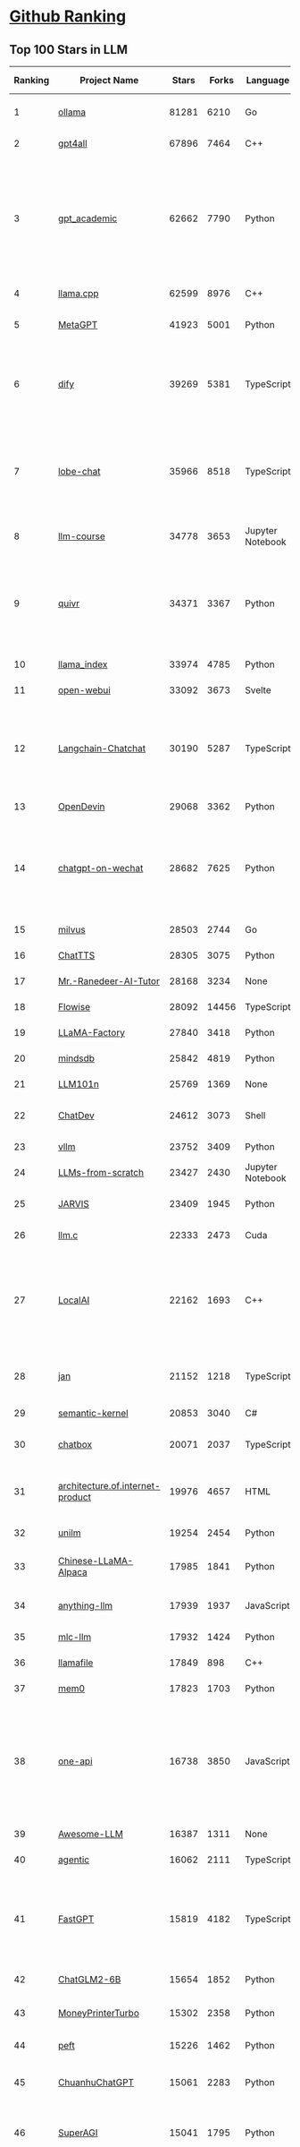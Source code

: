 [Github Ranking](../README.md)
==========

## Top 100 Stars in LLM

| Ranking | Project Name | Stars | Forks | Language | Open Issues | Description | Last Commit |
| ------- | ------------ | ----- | ----- | -------- | ----------- | ----------- | ----------- |
| 1 | [ollama](https://github.com/ollama/ollama) | 81281 | 6210 | Go | 945 | Get up and running with Llama 3.1, Mistral, Gemma 2, and other large language models. | 2024-07-27T22:19:58Z |
| 2 | [gpt4all](https://github.com/nomic-ai/gpt4all) | 67896 | 7464 | C++ | 500 | GPT4All: Chat with Local LLMs on Any Device | 2024-07-27T21:18:12Z |
| 3 | [gpt_academic](https://github.com/binary-husky/gpt_academic) | 62662 | 7790 | Python | 290 | 为GPT/GLM等LLM大语言模型提供实用化交互接口，特别优化论文阅读/润色/写作体验，模块化设计，支持自定义快捷按钮&函数插件，支持Python和C++等项目剖析&自译解功能，PDF/LaTex论文翻译&总结功能，支持并行问询多种LLM模型，支持chatglm3等本地模型。接入通义千问, deepseekcoder, 讯飞星火, 文心一言, llama2, rwkv, claude2, moss等。 | 2024-07-24T09:52:14Z |
| 4 | [llama.cpp](https://github.com/ggerganov/llama.cpp) | 62599 | 8976 | C++ | 292 | LLM inference in C/C++ | 2024-07-28T01:45:08Z |
| 5 | [MetaGPT](https://github.com/geekan/MetaGPT) | 41923 | 5001 | Python | 287 | 🌟 The Multi-Agent Framework: First AI Software Company, Towards Natural Language Programming | 2024-07-26T15:15:49Z |
| 6 | [dify](https://github.com/langgenius/dify) | 39269 | 5381 | TypeScript | 275 | Dify is an open-source LLM app development platform. Dify's intuitive interface combines AI workflow, RAG pipeline, agent capabilities, model management, observability features and more, letting you quickly go from prototype to production. | 2024-07-28T02:45:46Z |
| 7 | [lobe-chat](https://github.com/lobehub/lobe-chat) | 35966 | 8518 | TypeScript | 340 | 🤯 Lobe Chat - an open-source, modern-design LLMs/AI chat framework. Supports Multi AI Providers( OpenAI / Claude 3 / Gemini / Ollama / Bedrock / Azure / Mistral / Perplexity ), Multi-Modals (Vision/TTS) and plugin system. One-click FREE deployment of your private ChatGPT chat application. | 2024-07-28T03:12:11Z |
| 8 | [llm-course](https://github.com/mlabonne/llm-course) | 34778 | 3653 | Jupyter Notebook | 39 | Course to get into Large Language Models (LLMs) with roadmaps and Colab notebooks. | 2024-07-16T15:53:33Z |
| 9 | [quivr](https://github.com/QuivrHQ/quivr) | 34371 | 3367 | Python | 71 | Open-source RAG Framework for building GenAI Second Brains 🧠  Build productivity assistant (RAG) ⚡️🤖 Chat with your docs (PDF, CSV, ...)  & apps using Langchain, GPT 3.5 / 4 turbo, Private, Anthropic, VertexAI, Ollama, LLMs, Groq  that you can share with users !  Efficient retrieval augmented generation framework | 2024-07-27T23:12:39Z |
| 10 | [llama_index](https://github.com/run-llama/llama_index) | 33974 | 4785 | Python | 622 | LlamaIndex is a data framework for your LLM applications | 2024-07-28T00:16:01Z |
| 11 | [open-webui](https://github.com/open-webui/open-webui) | 33092 | 3673 | Svelte | 124 | User-friendly WebUI for LLMs (Formerly Ollama WebUI) | 2024-07-27T22:34:30Z |
| 12 | [Langchain-Chatchat](https://github.com/chatchat-space/Langchain-Chatchat) | 30190 | 5287 | TypeScript | 54 | Langchain-Chatchat（原Langchain-ChatGLM）基于 Langchain 与 ChatGLM, Qwen 与 Llama 等语言模型的 RAG 与 Agent 应用 \| Langchain-Chatchat (formerly langchain-ChatGLM), local knowledge based LLM (like ChatGLM, Qwen and Llama) RAG and Agent app with langchain  | 2024-07-27T15:46:00Z |
| 13 | [OpenDevin](https://github.com/OpenDevin/OpenDevin) | 29068 | 3362 | Python | 126 | 🐚 OpenDevin: Code Less, Make More | 2024-07-28T02:52:13Z |
| 14 | [chatgpt-on-wechat](https://github.com/zhayujie/chatgpt-on-wechat) | 28682 | 7625 | Python | 287 | 基于大模型搭建的聊天机器人，同时支持 微信公众号、企业微信应用、飞书、钉钉 等接入，可选择GPT3.5/GPT-4o/GPT4.0/ Claude/文心一言/讯飞星火/通义千问/ Gemini/GLM-4/Claude/Kimi/LinkAI，能处理文本、语音和图片，访问操作系统和互联网，支持基于自有知识库进行定制企业智能客服。 | 2024-07-27T16:03:27Z |
| 15 | [milvus](https://github.com/milvus-io/milvus) | 28503 | 2744 | Go | 588 | A cloud-native vector database, storage for next generation AI applications | 2024-07-27T12:18:02Z |
| 16 | [ChatTTS](https://github.com/2noise/ChatTTS) | 28305 | 3075 | Python | 91 | A generative speech model for daily dialogue. | 2024-07-28T03:20:26Z |
| 17 | [Mr.-Ranedeer-AI-Tutor](https://github.com/JushBJJ/Mr.-Ranedeer-AI-Tutor) | 28168 | 3234 | None | 13 | A GPT-4 AI Tutor Prompt for customizable personalized learning experiences. | 2024-03-25T13:06:55Z |
| 18 | [Flowise](https://github.com/FlowiseAI/Flowise) | 28092 | 14456 | TypeScript | 376 | Drag & drop UI to build your customized LLM flow | 2024-07-27T12:13:40Z |
| 19 | [LLaMA-Factory](https://github.com/hiyouga/LLaMA-Factory) | 27840 | 3418 | Python | 76 | A WebUI for Efficient Fine-Tuning of 100+ LLMs (ACL 2024) | 2024-07-26T03:51:12Z |
| 20 | [mindsdb](https://github.com/mindsdb/mindsdb) | 25842 | 4819 | Python | 146 | The platform for building AI from enterprise data | 2024-07-27T03:24:32Z |
| 21 | [LLM101n](https://github.com/karpathy/LLM101n) | 25769 | 1369 | None | 17 | LLM101n: Let's build a Storyteller | 2024-07-21T10:29:54Z |
| 22 | [ChatDev](https://github.com/OpenBMB/ChatDev) | 24612 | 3073 | Shell | 27 | Create Customized Software using Natural Language Idea (through LLM-powered Multi-Agent Collaboration) | 2024-07-27T17:29:12Z |
| 23 | [vllm](https://github.com/vllm-project/vllm) | 23752 | 3409 | Python | 1178 | A high-throughput and memory-efficient inference and serving engine for LLMs | 2024-07-28T02:44:57Z |
| 24 | [LLMs-from-scratch](https://github.com/rasbt/LLMs-from-scratch) | 23427 | 2430 | Jupyter Notebook | 0 | Implementing a ChatGPT-like LLM in PyTorch from scratch, step by step | 2024-07-27T22:06:16Z |
| 25 | [JARVIS](https://github.com/microsoft/JARVIS) | 23409 | 1945 | Python | 74 | JARVIS, a system to connect LLMs with ML community. Paper: https://arxiv.org/pdf/2303.17580.pdf | 2024-04-24T01:38:16Z |
| 26 | [llm.c](https://github.com/karpathy/llm.c) | 22333 | 2473 | Cuda | 65 | LLM training in simple, raw C/CUDA | 2024-07-27T19:27:02Z |
| 27 | [LocalAI](https://github.com/mudler/LocalAI) | 22162 | 1693 | C++ | 317 | :robot: The free, Open Source alternative to OpenAI, Claude and others. Self-hosted and local-first. Drop-in replacement for OpenAI,  running on consumer-grade hardware. No GPU required. Runs gguf, transformers, diffusers and many more models architectures. It allows to generate Text, Audio, Video, Images. Also with voice cloning capabilities | 2024-07-27T21:52:58Z |
| 28 | [jan](https://github.com/janhq/jan) | 21152 | 1218 | TypeScript | 184 | Jan is an open source alternative to ChatGPT that runs 100% offline on your computer. Multiple engine support (llama.cpp, TensorRT-LLM) | 2024-07-26T17:44:20Z |
| 29 | [semantic-kernel](https://github.com/microsoft/semantic-kernel) | 20853 | 3040 | C# | 464 | Integrate cutting-edge LLM technology quickly and easily into your apps | 2024-07-27T16:07:05Z |
| 30 | [chatbox](https://github.com/Bin-Huang/chatbox) | 20071 | 2037 | TypeScript | 306 | User-friendly Desktop Client App for AI Models/LLMs (GPT, Claude, Gemini, Ollama...) | 2024-07-28T02:43:15Z |
| 31 | [architecture.of.internet-product](https://github.com/davideuler/architecture.of.internet-product) | 19976 | 4657 | HTML | 3 | 互联网公司技术架构，微信/淘宝/微博/腾讯/阿里/美团点评/百度/OpenAI/Google/Facebook/Amazon/eBay的架构，欢迎PR补充 | 2024-02-17T12:02:24Z |
| 32 | [unilm](https://github.com/microsoft/unilm) | 19254 | 2454 | Python | 563 | Large-scale Self-supervised Pre-training Across Tasks, Languages, and Modalities | 2024-07-15T07:11:23Z |
| 33 | [Chinese-LLaMA-Alpaca](https://github.com/ymcui/Chinese-LLaMA-Alpaca) | 17985 | 1841 | Python | 3 | 中文LLaMA&Alpaca大语言模型+本地CPU/GPU训练部署 (Chinese LLaMA & Alpaca LLMs) | 2024-04-30T04:28:38Z |
| 34 | [anything-llm](https://github.com/Mintplex-Labs/anything-llm) | 17939 | 1937 | JavaScript | 149 | The all-in-one Desktop & Docker AI application with full RAG and AI Agent capabilities. | 2024-07-26T21:18:42Z |
| 35 | [mlc-llm](https://github.com/mlc-ai/mlc-llm) | 17932 | 1424 | Python | 158 | Universal LLM Deployment Engine with ML Compilation | 2024-07-28T02:47:17Z |
| 36 | [llamafile](https://github.com/Mozilla-Ocho/llamafile) | 17849 | 898 | C++ | 103 | Distribute and run LLMs with a single file. | 2024-07-27T13:18:31Z |
| 37 | [mem0](https://github.com/mem0ai/mem0) | 17823 | 1703 | Python | 141 | The memory layer for Personalized AI | 2024-07-27T22:40:42Z |
| 38 | [one-api](https://github.com/songquanpeng/one-api) | 16738 | 3850 | JavaScript | 559 | OpenAI 接口管理 & 分发系统，支持 Azure、Anthropic Claude、Google PaLM 2 & Gemini、智谱 ChatGLM、百度文心一言、讯飞星火认知、阿里通义千问、360 智脑以及腾讯混元，可用于二次分发管理 key，仅单可执行文件，已打包好 Docker 镜像，一键部署，开箱即用. OpenAI key management & redistribution system, using a single API for all LLMs, and features an English UI. | 2024-07-26T21:41:20Z |
| 39 | [Awesome-LLM](https://github.com/Hannibal046/Awesome-LLM) | 16387 | 1311 | None | 0 | Awesome-LLM: a curated list of Large Language Model | 2024-07-22T14:49:33Z |
| 40 | [agentic](https://github.com/transitive-bullshit/agentic) | 16062 | 2111 | TypeScript | 6 | AI agent stdlib that works with any LLM and TypeScript AI SDK. | 2024-07-27T08:09:51Z |
| 41 | [FastGPT](https://github.com/labring/FastGPT) | 15819 | 4182 | TypeScript | 229 | FastGPT is a knowledge-based platform built on the LLMs, offers a comprehensive suite of out-of-the-box capabilities such as data processing, RAG retrieval, and visual AI workflow orchestration, letting you easily develop and deploy complex question-answering systems without the need for extensive setup or configuration. | 2024-07-26T10:08:26Z |
| 42 | [ChatGLM2-6B](https://github.com/THUDM/ChatGLM2-6B) | 15654 | 1852 | Python | 425 | ChatGLM2-6B: An Open Bilingual Chat LLM \| 开源双语对话语言模型 | 2024-06-27T04:05:08Z |
| 43 | [MoneyPrinterTurbo](https://github.com/harry0703/MoneyPrinterTurbo) | 15302 | 2358 | Python | 25 | 利用AI大模型，一键生成高清短视频 Generate short videos with one click using AI LLM. | 2024-07-26T10:23:52Z |
| 44 | [peft](https://github.com/huggingface/peft) | 15226 | 1462 | Python | 22 | 🤗 PEFT: State-of-the-art Parameter-Efficient Fine-Tuning. | 2024-07-26T17:29:13Z |
| 45 | [ChuanhuChatGPT](https://github.com/GaiZhenbiao/ChuanhuChatGPT) | 15061 | 2283 | Python | 115 | GUI for ChatGPT API and many LLMs. Supports agents, file-based QA, GPT finetuning and query with web search. All with a neat UI. | 2024-07-24T06:23:06Z |
| 46 | [SuperAGI](https://github.com/TransformerOptimus/SuperAGI) | 15041 | 1795 | Python | 129 | <⚡️> SuperAGI - A dev-first open source autonomous AI agent framework. Enabling developers to build, manage & run useful autonomous agents quickly and reliably. | 2024-06-20T23:48:06Z |
| 47 | [haystack](https://github.com/deepset-ai/haystack) | 14838 | 1731 | Python | 123 | :mag: LLM orchestration framework to build customizable, production-ready LLM applications. Connect components (models, vector DBs, file converters) to pipelines or agents that can interact with your data. With advanced retrieval methods, it's best suited for building RAG, question answering, semantic search or conversational agent chatbots. | 2024-07-27T09:12:22Z |
| 48 | [kubesphere](https://github.com/kubesphere/kubesphere) | 14762 | 2122 | Go | 488 | The container platform tailored for Kubernetes multi-cloud, datacenter, and edge management ⎈ 🖥 ☁️ | 2024-07-15T08:25:26Z |
| 49 | [DocsGPT](https://github.com/arc53/DocsGPT) | 14456 | 1449 | Python | 72 | GPT-powered chat for documentation, chat with your documents | 2024-07-27T19:29:10Z |
| 50 | [evals](https://github.com/openai/evals) | 14443 | 2557 | Python | 85 | Evals is a framework for evaluating LLMs and LLM systems, and an open-source registry of benchmarks. | 2024-07-21T17:04:29Z |
| 51 | [continue](https://github.com/continuedev/continue) | 13819 | 981 | TypeScript | 371 | ⏩ Continue is the leading open-source AI code assistant. You can connect any models and any context to build custom autocomplete and chat experiences inside VS Code and JetBrains | 2024-07-27T21:07:45Z |
| 52 | [crawlee](https://github.com/apify/crawlee) | 13789 | 586 | TypeScript | 105 | Crawlee—A web scraping and browser automation library for Node.js to build reliable crawlers. In JavaScript and TypeScript. Extract data for AI, LLMs, RAG, or GPTs. Download HTML, PDF, JPG, PNG, and other files from websites. Works with Puppeteer, Playwright, Cheerio, JSDOM, and raw HTTP. Both headful and headless mode. With proxy rotation. | 2024-07-28T01:39:06Z |
| 53 | [Awesome-Chinese-LLM](https://github.com/HqWu-HITCS/Awesome-Chinese-LLM) | 13729 | 1267 | None | 3 | 整理开源的中文大语言模型，以规模较小、可私有化部署、训练成本较低的模型为主，包括底座模型，垂直领域微调及应用，数据集与教程等。 | 2024-07-21T13:50:36Z |
| 54 | [Scrapegraph-ai](https://github.com/ScrapeGraphAI/Scrapegraph-ai) | 13517 | 1050 | Python | 18 | Python scraper based on AI | 2024-07-26T16:26:12Z |
| 55 | [unsloth](https://github.com/unslothai/unsloth) | 13193 | 868 | Python | 400 | Finetune Llama 3.1, Mistral, Phi & Gemma LLMs 2-5x faster with 80% less memory | 2024-07-26T23:31:43Z |
| 56 | [ChatGLM3](https://github.com/THUDM/ChatGLM3) | 13170 | 1518 | Python | 14 | ChatGLM3 series: Open Bilingual Chat LLMs \| 开源双语对话语言模型 | 2024-07-10T06:19:57Z |
| 57 | [Llama-Chinese](https://github.com/LlamaFamily/Llama-Chinese) | 13129 | 1196 | Python | 186 | Llama中文社区，Llama3在线体验和微调模型已开放，实时汇总最新Llama3学习资料，已将所有代码更新适配Llama3，构建最好的中文Llama大模型，完全开源可商用 | 2024-07-25T01:01:13Z |
| 58 | [dalai](https://github.com/cocktailpeanut/dalai) | 13105 | 1432 | CSS | 296 | The simplest way to run LLaMA on your local machine | 2024-06-18T20:29:46Z |
| 59 | [graphrag](https://github.com/microsoft/graphrag) | 13081 | 1102 | Python | 90 | A modular graph-based Retrieval-Augmented Generation (RAG) system | 2024-07-27T01:22:45Z |
| 60 | [Qwen](https://github.com/QwenLM/Qwen) | 12819 | 1034 | Python | 9 | The official repo of Qwen (通义千问) chat & pretrained large language model proposed by Alibaba Cloud. | 2024-07-24T10:19:05Z |
| 61 | [DB-GPT](https://github.com/eosphoros-ai/DB-GPT) | 12701 | 1657 | Python | 111 | AI Native Data App Development framework with AWEL(Agentic Workflow Expression Language) and Agents | 2024-07-26T05:40:54Z |
| 62 | [ragflow](https://github.com/infiniflow/ragflow) | 12681 | 1240 | Python | 299 | RAGFlow is an open-source RAG (Retrieval-Augmented Generation) engine based on deep document understanding. | 2024-07-27T13:55:49Z |
| 63 | [botpress](https://github.com/botpress/botpress) | 12312 | 1706 | TypeScript | 8 | The open-source hub to build & deploy GPT/LLM Agents ⚡️ | 2024-07-26T20:17:16Z |
| 64 | [pandas-ai](https://github.com/Sinaptik-AI/pandas-ai) | 12185 | 1155 | Python | 92 | Chat with your database (SQL, CSV, pandas, polars, mongodb, noSQL, etc). PandasAI makes data analysis conversational using LLMs (GPT 3.5 / 4, Anthropic, VertexAI) and RAG. | 2024-07-26T11:13:20Z |
| 65 | [SWE-agent](https://github.com/princeton-nlp/SWE-agent) | 12130 | 1213 | Python | 54 | SWE-agent takes a GitHub issue and tries to automatically fix it, using GPT-4, or your LM of choice. It solves 12.47% of bugs in the SWE-bench evaluation set and takes just 1 minute to run. | 2024-07-25T14:41:08Z |
| 66 | [khoj](https://github.com/khoj-ai/khoj) | 12094 | 605 | Python | 58 | Your AI second brain. Get answers to your questions, whether they be online or in your own notes. Use online AI models (e.g gpt4) or private, local LLMs (e.g llama3). Self-host locally or use our cloud instance. Access from Obsidian, Emacs, Desktop app, Web or Whatsapp. | 2024-07-27T08:51:05Z |
| 67 | [RWKV-LM](https://github.com/BlinkDL/RWKV-LM) | 12048 | 827 | Python | 67 | RWKV is an RNN with transformer-level LLM performance. It can be directly trained like a GPT (parallelizable). So it's combining the best of RNN and transformer - great performance, fast inference, saves VRAM, fast training, "infinite" ctx_len, and free sentence embedding. | 2024-07-23T05:43:25Z |
| 68 | [web-llm](https://github.com/mlc-ai/web-llm) | 11876 | 748 | TypeScript | 59 | High-performance In-browser LLM Inference Engine  | 2024-07-23T23:10:33Z |
| 69 | [PaddleNLP](https://github.com/PaddlePaddle/PaddleNLP) | 11794 | 2878 | Python | 442 | 👑 Easy-to-use and powerful NLP and LLM library with 🤗 Awesome model zoo, supporting wide-range of NLP tasks from research to industrial applications, including 🗂Text Classification,  🔍 Neural Search, ❓ Question Answering, ℹ️ Information Extraction, 📄 Document Intelligence, 💌 Sentiment Analysis etc. | 2024-07-27T06:32:41Z |
| 70 | [h2ogpt](https://github.com/h2oai/h2ogpt) | 11060 | 1204 | Python | 255 | Private chat with local GPT with document, images, video, etc. 100% private, Apache 2.0. Supports oLLaMa, Mixtral, llama.cpp, and more. Demo: https://gpt.h2o.ai/ https://codellama.h2o.ai/ | 2024-07-27T07:19:16Z |
| 71 | [ludwig](https://github.com/ludwig-ai/ludwig) | 11023 | 1185 | Python | 295 | Low-code framework for building custom LLMs, neural networks, and other AI models | 2024-07-11T16:22:04Z |
| 72 | [gorilla](https://github.com/ShishirPatil/gorilla) | 10929 | 876 | Python | 85 | Gorilla: An API store for LLMs | 2024-07-27T21:55:27Z |
| 73 | [MemGPT](https://github.com/cpacker/MemGPT) | 10929 | 1182 | Python | 278 | Create LLM agents with long-term memory and custom tools 📚🦙 | 2024-07-28T01:12:46Z |
| 74 | [llama-recipes](https://github.com/meta-llama/llama-recipes) | 10851 | 1543 | Jupyter Notebook | 87 | Scripts for fine-tuning Meta Llama3 with composable FSDP & PEFT methods to cover single/multi-node GPUs. Supports default & custom datasets for applications such as summarization and Q&A. Supporting a number of candid inference solutions such as HF TGI, VLLM for local or cloud deployment. Demo apps to showcase Meta Llama3 for WhatsApp & Messenger. | 2024-07-26T08:32:10Z |
| 75 | [llm-cookbook](https://github.com/datawhalechina/llm-cookbook) | 10803 | 1291 | Jupyter Notebook | 1 | 面向开发者的 LLM 入门教程，吴恩达大模型系列课程中文版 | 2024-07-21T07:43:21Z |
| 76 | [litellm](https://github.com/BerriAI/litellm) | 10800 | 1229 | Python | 444 | Call all LLM APIs using the OpenAI format. Use Bedrock, Azure, OpenAI, Cohere, Anthropic, Ollama, Sagemaker, HuggingFace, Replicate, Groq (100+ LLMs) | 2024-07-28T03:22:51Z |
| 77 | [phidata](https://github.com/phidatahq/phidata) | 10757 | 1564 | Python | 49 | Build AI Assistants with memory, knowledge and tools. | 2024-07-27T16:42:22Z |
| 78 | [open-llms](https://github.com/eugeneyan/open-llms) | 10699 | 670 | None | 4 | 📋 A list of open LLMs available for commercial use. | 2024-07-05T19:01:07Z |
| 79 | [llama-gpt](https://github.com/getumbrel/llama-gpt) | 10601 | 675 | TypeScript | 84 | A self-hosted, offline, ChatGPT-like chatbot. Powered by Llama 2. 100% private, with no data leaving your device. New: Code Llama support! | 2024-04-23T18:56:06Z |
| 80 | [ml-engineering](https://github.com/stas00/ml-engineering) | 10302 | 618 | Python | 1 | Machine Learning Engineering Open Book | 2024-07-27T03:02:46Z |
| 81 | [plandex](https://github.com/plandex-ai/plandex) | 10073 | 705 | Go | 26 | AI driven development in your terminal. Designed for large, real-world tasks. | 2024-07-22T17:47:13Z |
| 82 | [vanna](https://github.com/vanna-ai/vanna) | 10007 | 740 | Python | 93 | 🤖 Chat with your SQL database 📊. Accurate Text-to-SQL Generation via LLMs using RAG 🔄. | 2024-07-26T18:48:44Z |
| 83 | [Self-Hosting-Guide](https://github.com/mikeroyal/Self-Hosting-Guide) | 9791 | 521 | Dockerfile | 6 | Self-Hosting Guide. Learn all about  locally hosting (on premises & private web servers) and managing software applications by yourself or your organization. Including Cloud, LLMs, WireGuard, Automation, Home Assistant, and Networking. | 2024-07-20T15:08:41Z |
| 84 | [qlora](https://github.com/artidoro/qlora) | 9751 | 797 | Jupyter Notebook | 189 | QLoRA: Efficient Finetuning of Quantized LLMs | 2024-06-10T19:20:16Z |
| 85 | [LLMSurvey](https://github.com/RUCAIBox/LLMSurvey) | 9696 | 750 | Python | 19 | The official GitHub page for the survey paper "A Survey of Large Language Models". | 2024-05-19T06:26:06Z |
| 86 | [OpenLLM](https://github.com/bentoml/OpenLLM) | 9441 | 602 | Python | 22 | Run any open-source LLMs, such as Llama 3.1, Gemma, as OpenAI compatible API endpoint in the cloud. | 2024-07-24T03:37:22Z |
| 87 | [mistral-inference](https://github.com/mistralai/mistral-inference) | 9349 | 818 | Jupyter Notebook | 105 | Official inference library for Mistral models | 2024-07-24T15:28:50Z |
| 88 | [WizardLM](https://github.com/nlpxucan/WizardLM) | 9110 | 711 | Python | 160 | LLMs build upon Evol Insturct: WizardLM, WizardCoder, WizardMath | 2024-07-16T19:46:20Z |
| 89 | [LLMsPracticalGuide](https://github.com/Mooler0410/LLMsPracticalGuide) | 9093 | 693 | None | 9 | A curated list of practical guide resources of LLMs (LLMs Tree, Examples, Papers) | 2024-05-31T06:39:37Z |
| 90 | [litgpt](https://github.com/Lightning-AI/litgpt) | 9083 | 908 | Python | 191 | 20+ high-performance LLMs with recipes to pretrain, finetune and deploy at scale. | 2024-07-27T03:58:51Z |
| 91 | [shell_gpt](https://github.com/TheR1D/shell_gpt) | 9022 | 707 | Python | 55 | A command-line productivity tool powered by AI large language models like GPT-4, will help you accomplish your tasks faster and more efficiently. | 2024-07-27T14:51:24Z |
| 92 | [petals](https://github.com/bigscience-workshop/petals) | 8973 | 497 | Python | 80 | 🌸 Run LLMs at home, BitTorrent-style. Fine-tuning and inference up to 10x faster than offloading | 2024-07-27T09:47:24Z |
| 93 | [promptflow](https://github.com/microsoft/promptflow) | 8914 | 800 | Python | 89 | Build high-quality LLM apps - from prototyping, testing to production deployment and monitoring. | 2024-07-26T21:15:31Z |
| 94 | [activepieces](https://github.com/activepieces/activepieces) | 8844 | 1004 | TypeScript | 159 | Your friendliest open source all-in-one automation tool ✨ Workflow automation tool 100+ integration / Enterprise automation tool / Zapier Alternative | 2024-07-28T03:16:42Z |
| 95 | [ai](https://github.com/vercel/ai) | 8816 | 1259 | TypeScript | 156 | Build AI-powered applications with React, Svelte, Vue, and Solid | 2024-07-28T02:33:43Z |
| 96 | [minbpe](https://github.com/karpathy/minbpe) | 8810 | 805 | Python | 29 | Minimal, clean code for the Byte Pair Encoding (BPE) algorithm commonly used in LLM tokenization. | 2024-07-01T14:20:22Z |
| 97 | [CopilotKit](https://github.com/CopilotKit/CopilotKit) | 8545 | 865 | TypeScript | 51 | A framework for building custom AI Copilots 🤖 in-app AI chatbots, in-app AI Agents, & AI-powered Textareas. | 2024-07-26T20:22:50Z |
| 98 | [storm](https://github.com/stanford-oval/storm) | 8495 | 794 | Python | 25 | An LLM-powered knowledge curation system that researches a topic and generates a full-length report with citations. | 2024-07-27T21:29:49Z |
| 99 | [MaxKB](https://github.com/1Panel-dev/MaxKB) | 8484 | 1133 | Python | 72 | 🚀 基于 LLM 大语言模型的知识库问答系统。开箱即用、模型中立、灵活编排，支持快速嵌入到第三方业务系统，1Panel 官方出品。 | 2024-07-26T10:58:03Z |
| 100 | [optimate](https://github.com/nebuly-ai/optimate) | 8367 | 644 | Python | 99 | A collection of libraries to optimise AI model performances | 2024-07-22T02:07:03Z |

